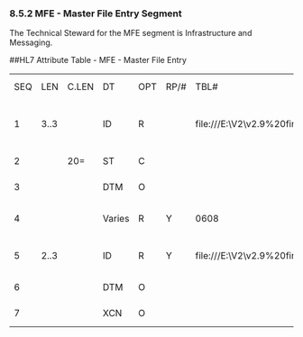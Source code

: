 ### 8.5.2 MFE - Master File Entry Segment 

The Technical Steward for the MFE segment is Infrastructure and Messaging.

##HL7 Attribute Table - MFE - Master File Entry

|     |     |     |     |     |     |     |     |     |
| --- | --- | --- | --- | --- | --- | --- | --- | --- |
| SEQ | LEN | C.LEN | DT | OPT | RP/# | TBL# | ITEM# | ELEMENT NAME |
| 1 | 3..3 |  | ID | R |  | file:///E:\V2\v2.9%20final%20Nov%20from%20Frank\V29_CH02C_Tables.docx#HL70180[0180] | 00664 | Record-Level Event Code |
| 2 |  | 20= | ST | C |  |  | 00665 | MFN Control ID |
| 3 |  |  | DTM | O |  |  | 00662 | Effective Date/Time |
| 4 |  |  | Varies | R | Y | 0608 | 00667 | Primary Key Value - MFE |
| 5 | 2..3 |  | ID | R | Y | file:///E:\V2\v2.9%20final%20Nov%20from%20Frank\V29_CH02C_Tables.docx#HL70355[0355] | 01319 | Primary Key Value Type |
| 6 |  |  | DTM | O |  |  | 00661 | Entered Date/Time |
| 7 |  |  | XCN | O |  |  | 00224 | Entered By |
